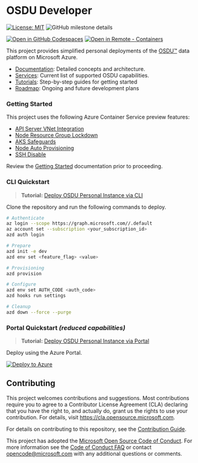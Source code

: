 # OSDU Developer

[![License: MIT](https://img.shields.io/badge/License-MIT-yellow.svg)](https://opensource.org/licenses/MIT)  ![GitHub milestone details](https://img.shields.io/github/milestones/progress/azure/osdu-developer/1)


<!-- ![Github Issues](https://img.shields.io/github/issues/azure/osdu-developer)
![Github Pull Requests](https://img.shields.io/github/issues-pr/azure/osdu-developer) -->


[![Open in GitHub Codespaces](https://img.shields.io/static/v1?style=for-the-badge&label=GitHub+Codespaces&message=Open&color=brightgreen&logo=github)](https://github.com/codespaces/new?skip_quickstart=true&machine=basicLinux32gb&repo=742135816&ref=main&devcontainer_path=.devcontainer%2Fdevcontainer.json&geo=UsEast)
[![Open in Remote - Containers](https://img.shields.io/static/v1?style=for-the-badge&label=Remote%20-%20Containers&message=Open&color=blue&logo=visualstudiocode)](https://vscode.dev/redirect?url=vscode://ms-vscode-remote.remote-containers/cloneInVolume?url=https://github.com/Azure/osdu-developer)

This project provides simplified personal deployments of the [OSDU™](https://community.opengroup.org/osdu/platform) data platform on Microsoft Azure.


- [Documentation](https://azure.github.io/osdu-developer/): Detailed concepts and architecture.
- [Services](https://azure.github.io/osdu-developer/services_source/): Current list of supported OSDU capabilities.
- [Tutorials](https://azure.github.io/osdu-developer/tutorial_cli/): Step-by-step guides for getting started
- [Roadmap](https://github.com/orgs/Azure/projects/696/views/2): Ongoing and future development plans


### Getting Started

This project uses the following Azure Container Service preview features:

- [API Server VNet Integration](https://learn.microsoft.com/en-us/azure/aks/api-server-vnet-integration)
- [Node Resource Group Lockdown](https://learn.microsoft.com/en-us/azure/aks/node-resource-group-lockdown)
- [AKS Safeguards](https://learn.microsoft.com/en-us/azure/aks/deployment-safeguards)
- [Node Auto Provisioning](https://learn.microsoft.com/en-us/azure/aks/node-autoprovision?tabs=azure-cli)
- [SSH Disable](https://learn.microsoft.com/en-us/azure/aks/manage-ssh-node-access?tabs=node-shell#disable-ssh-overview)

Review the [Getting Started](https://azure.github.io/osdu-developer/getting_started/) documentation prior to proceeding.

### CLI Quickstart

> **Tutorial:** [Deploy OSDU Personal Instance via CLI](https://azure.github.io/osdu-developer/tutorial_cli/)

Clone the repository and run the following commands to deploy.

```bash
# Authenticate
az login --scope https://graph.microsoft.com//.default
az account set --subscription <your_subscription_id>
azd auth login

# Prepare
azd init -e dev 
azd env set <feature_flag> <value>

# Provisioning
azd provision

# Configure
azd env set AUTH_CODE <auth_code>
azd hooks run settings

# Cleanup
azd down --force --purge
```

### Portal Quickstart  _(reduced capabilities)_

> **Tutorial:** [Deploy OSDU Personal Instance via Portal](https://azure.github.io/osdu-developer/tutorial_arm/)

Deploy using the Azure Portal.

[![Deploy to Azure](https://aka.ms/deploytoazurebutton)](https://portal.azure.com/#create/Microsoft.Template/uri/https%3A%2F%2Fraw.githubusercontent.com%2FAzure%2Fosdu-developer%2Fmain%2Fazuredeploy.json)

## Contributing

This project welcomes contributions and suggestions. Most contributions require you to agree to a
Contributor License Agreement (CLA) declaring that you have the right to, and actually do, grant us
the rights to use your contribution. For details, visit https://cla.opensource.microsoft.com.

For details on contributing to this repository, see the [Contribution Guide](./CONTRIBUTING.md).

This project has adopted the [Microsoft Open Source Code of Conduct](https://opensource.microsoft.com/codeofconduct/).
For more information see the [Code of Conduct FAQ](https://opensource.microsoft.com/codeofconduct/faq/) or
contact [opencode@microsoft.com](mailto:opencode@microsoft.com) with any additional questions or comments.
